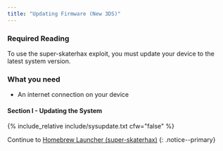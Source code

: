 ```yaml
---
title: "Updating Firmware (New 3DS)"
---
```


### Required Reading

To use the super-skaterhax exploit, you must update your device to the latest system version.

### What you need

* An internet connection on your device

#### Section I - Updating the System

{% include_relative include/sysupdate.txt cfw="false" %}

Continue to [Homebrew Launcher (super-skaterhax)](homebrew-launcher-(super-skaterhax))
{: .notice--primary}
